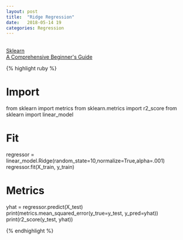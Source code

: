 ```yaml
---
layout: post
title:  "Ridge Regression"
date:   2018-05-14 19
categories: Regression
---
```

<br />

<a href="http://scikit-learn.org/stable/modules/generated/sklearn.linear_model.Ridge.html">
Sklearn
</a>
<br />
<a href="https://www.analyticsvidhya.com/blog/2017/06/a-comprehensive-guide-for-linear-ridge-and-lasso-regression/">
A Comprehensive Beginner's Guide
</a>

{% highlight ruby %}

# Import
from sklearn import metrics
from sklearn.metrics import r2_score
from sklearn import linear_model

# Fit
regressor = linear_model.Ridge(random_state=10,normalize=True,alpha=.001)
regressor.fit(X_train, y_train)

# Metrics
yhat = regressor.predict(X_test)
print(metrics.mean_squared_error(y_true=y_test, y_pred=yhat))
print(r2_score(y_test, yhat))

{% endhighlight %}
